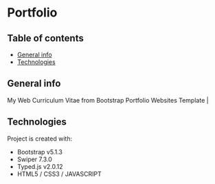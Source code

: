 <h1> Portfolio </h1>

## Table of contents
* [General info](#general-info)
* [Technologies](#technologies)


## General info
My Web Curriculum Vitae from Bootstrap Portfolio Websites Template |

## Technologies
Project is created with:
* Bootstrap v5.1.3
* Swiper 7.3.0
* Typed.js v2.0.12
* HTML5 / CSS3 / JAVASCRIPT

